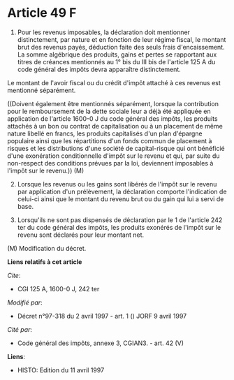 # Article 49 F

1. Pour les revenus imposables, la déclaration doit mentionner distinctement, par nature et en fonction de leur régime
fiscal, le montant brut des revenus payés, déduction faite des seuls frais d'encaissement. La somme algébrique des produits,
gains et pertes se rapportant aux titres de créances mentionnés au 1° bis du III bis de l'article 125 A du code général des
impôts devra apparaître distinctement.

Le montant de l'avoir fiscal ou du crédit d'impôt attaché à ces revenus est mentionné séparément.

((Doivent également être mentionnés séparément, lorsque la contribution pour le remboursement de la dette sociale leur a déjà
été appliquée en application de l'article 1600-0 J du code général des impôts, les produits attachés à un bon ou contrat de
capitalisation ou à un placement de même nature libellé en francs, les produits capitalisés d'un plan d'épargne populaire
ainsi que les répartitions d'un fonds commun de placement à risques et les distributions d'une société de capital-risque qui
ont bénéficié d'une exonération conditionnelle d'impôt sur le revenu et qui, par suite du non-respect des conditions prévues
par la loi, deviennent imposables à l'impôt sur le revenu.)) (M)

2. Lorsque les revenus ou les gains sont libérés de l'impôt sur le revenu par application d'un prélèvement, la déclaration
comporte l'indication de celui-ci ainsi que le montant du revenu brut ou du gain qui lui a servi de base.

3. Lorsqu'ils ne sont pas dispensés de déclaration par le 1 de l'article 242 ter du code général des impôts, les produits
exonérés de l'impôt sur le revenu sont déclarés pour leur montant net.

(M) Modification du décret.

**Liens relatifs à cet article**

_Cite_:

  - CGI 125 A, 1600-0 J, 242 ter

_Modifié par_:

  - Décret n°97-318 du 2 avril 1997 - art. 1 () JORF 9 avril 1997

_Cité par_:

  - Code général des impôts, annexe 3, CGIAN3. - art. 42 (V)

**Liens**:

  - HISTO: Edition du 11 avril 1997
